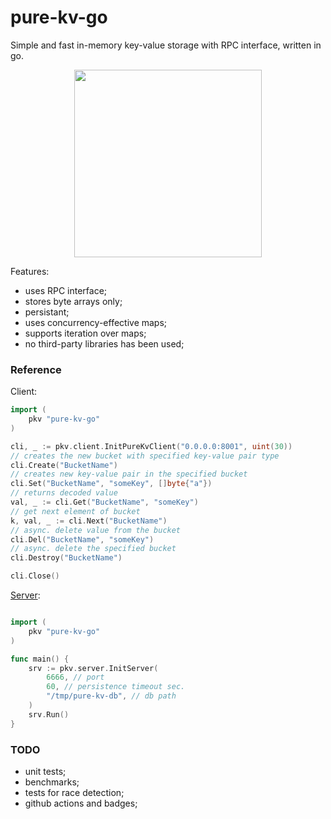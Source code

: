 # pure-kv-go  
Simple and fast in-memory key-value storage with RPC interface, written in go.  

<p align="center"> <img src="https://github.com/gasparian/pure-kv-go/blob/main/pics/logo.jpg" height=300/> </p>  

Features:  
 * uses RPC interface;  
 * stores byte arrays only;  
 * persistant;  
 * uses concurrency-effective maps;  
 * supports iteration over maps;  
 * no third-party libraries has been used;  

### Reference  

Client:  
```go
import (
    pkv "pure-kv-go"
)

cli, _ := pkv.client.InitPureKvClient("0.0.0.0:8001", uint(30))
// creates the new bucket with specified key-value pair type
cli.Create("BucketName") 
// creates new key-value pair in the specified bucket
cli.Set("BucketName", "someKey", []byte{"a"}) 
// returns decoded value
val, _ := cli.Get("BucketName", "someKey") 
// get next element of bucket
k, val, _ := cli.Next("BucketName") 
// async. delete value from the bucket
cli.Del("BucketName", "someKey") 
// async. delete the specified bucket
cli.Destroy("BucketName") 

cli.Close() 
```  

[Server](https://github.com/gasparian/pure-kv-go/blob/main/main.go):  
```go

import (
	pkv "pure-kv-go"
)

func main() {
	srv := pkv.server.InitServer(
		6666, // port
		60, // persistence timeout sec.
		"/tmp/pure-kv-db", // db path
	)
	srv.Run()
}
```

### TODO  
 - unit tests;  
 - benchmarks;  
 - tests for race detection;  
 - github actions and badges;  
